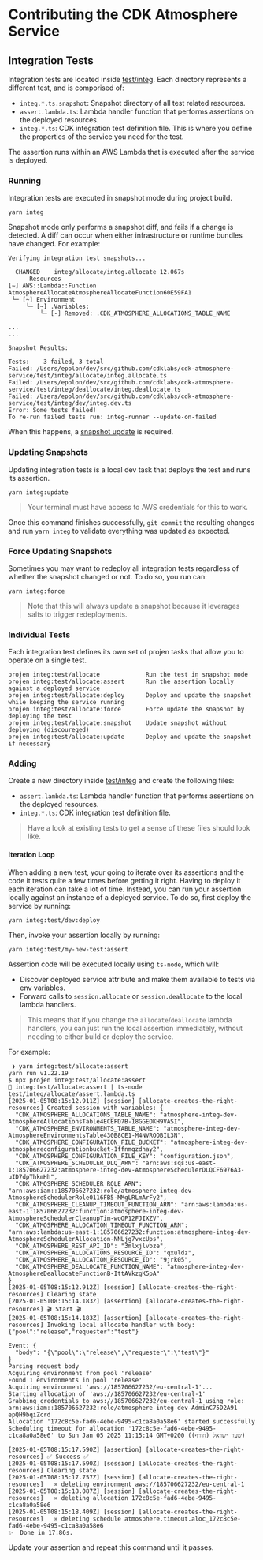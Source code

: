 # Contributing the CDK Atmosphere Service

## Integration Tests

Integration tests are located inside [test/integ](./test/integ/). Each directory represents a different test,
and is comporised of:

- `integ.*.ts.snapshot`: Snapshot directory of all test related resources.
- `assert.lambda.ts`: Lambda handler function that performs assertions on the deployed resources.
- `integ.*.ts`: CDK integration test definition file. This is where you define the properties
of the service you need for the test.

The assertion runs within an AWS Lambda that is executed after the service is deployed.

### Running

Integration tests are executed in snapshot mode during project build.

`yarn integ`

Snapshot mode only performs a snapshot diff, and fails if a change is detected. A diff can occur
when either infrastructure or runtime bundles have changed. For example:

```console
Verifying integration test snapshots...

  CHANGED    integ/allocate/integ.allocate 12.067s
      Resources
[~] AWS::Lambda::Function AtmosphereAllocateAtmosphereAllocateFunction60E59FA1
 └─ [~] Environment
     └─ [~] .Variables:
         └─ [-] Removed: .CDK_ATMOSPHERE_ALLOCATIONS_TABLE_NAME

...
...

Snapshot Results: 

Tests:    3 failed, 3 total
Failed: /Users/epolon/dev/src/github.com/cdklabs/cdk-atmosphere-service/test/integ/allocate/integ.allocate.ts
Failed: /Users/epolon/dev/src/github.com/cdklabs/cdk-atmosphere-service/test/integ/deallocate/integ.deallocate.ts
Failed: /Users/epolon/dev/src/github.com/cdklabs/cdk-atmosphere-service/test/integ/dev/integ.dev.ts
Error: Some tests failed!
To re-run failed tests run: integ-runner --update-on-failed
```

When this happens, a [snapshot update](#updating-snapshots) is required.

### Updating Snapshots

Updating integration tests is a local dev task that deploys the test and runs its assertion.

`yarn integ:update`

> Your terminal must have access to AWS credentials for this to work.

Once this command finishes successfully, `git commit` the resulting changes and run `yarn integ` to validate
everything was updated as expected.

### Force Updating Snapshots

Sometimes you may want to redeploy all integration tests regardless of whether the snapshot changed or not.
To do so, you run can:

```console
yarn integ:force
```

> Note that this will always update a snapshot because it leverages salts to trigger redeployments.

### Individual Tests

Each integration test defines its own set of projen tasks that allow you to operate on a single test.

```console
projen integ:test/allocate             Run the test in snapshot mode
projen integ:test/allocate:assert      Run the assertion locally against a deployed service
projen integ:test/allocate:deploy      Deploy and update the snapshot while keeping the service running
projen integ:test/allocate:force       Force update the snapshot by deploying the test
projen integ:test/allocate:snapshot    Update snapshot without deploying (discoureged)
projen integ:test/allocate:update      Deploy and update the snapshot if necessary
```

### Adding

Create a new directory inside [test/integ](./test/integ/) and create the following files:

- `assert.lambda.ts`: Lambda handler function that performs assertions on the deployed resources.
- `integ.*.ts`: CDK integration test definition file.

> Have a look at existing tests to get a sense of these files should look like.

#### Iteration Loop

When adding a new test, your going to iterate over its assertions and the code it tests quite a few
times before getting it right. Having to deploy it each iteration can take a lot of time. Instead, you can run your
assertion locally against an instance of a deployed service. To do so, first deploy the service by running:

```console
yarn integ:test/dev:deploy
```

Then, invoke your assertion locally by running:

```console
yarn integ:test/my-new-test:assert
```

Assertion code will be executed locally using `ts-node`, which will:

- Discover deployed service attribute and make them available to tests via env variables.
- Forward calls to `session.allocate` or `session.deallocate` to the local lambda handlers.

> This means that if you change the `allocate`/`deallocate` lambda handlers, you can just run the local assertion immediately,
without needing to either build or deploy the service.

For example:

```console
 ❯ yarn integ:test/allocate:assert
yarn run v1.22.19
$ npx projen integ:test/allocate:assert
👾 integ:test/allocate:assert | ts-node test/integ/allocate/assert.lambda.ts
[2025-01-05T08:15:12.911Z] [session] [allocate-creates-the-right-resources] Created session with variables: {
  "CDK_ATMOSPHERE_ALLOCATIONS_TABLE_NAME": "atmosphere-integ-dev-AtmosphereAllocationsTable4ECEFD7B-18GGEOKH9VASI",
  "CDK_ATMOSPHERE_ENVIRONMENTS_TABLE_NAME": "atmosphere-integ-dev-AtmosphereEnvironmentsTable430B8CE1-M4NVROOBIL3N",
  "CDK_ATMOSPHERE_CONFIGURATION_FILE_BUCKET": "atmosphere-integ-dev-atmosphereconfigurationbucket-1ffnmqzdhay2",
  "CDK_ATMOSPHERE_CONFIGURATION_FILE_KEY": "configuration.json",
  "CDK_ATMOSPHERE_SCHEDULER_DLQ_ARN": "arn:aws:sqs:us-east-1:185706627232:atmosphere-integ-dev-AtmosphereSchedulerDLQCF6976A3-uID7dpThkmHh",
  "CDK_ATMOSPHERE_SCHEDULER_ROLE_ARN": "arn:aws:iam::185706627232:role/atmosphere-integ-dev-AtmosphereSchedulerRole0116FB5-MMgLRLmArFy2",
  "CDK_ATMOSPHERE_CLEANUP_TIMEOUT_FUNCTION_ARN": "arn:aws:lambda:us-east-1:185706627232:function:atmosphere-integ-dev-AtmosphereSchedulerCleanupTim-woOP12FJIXZV",
  "CDK_ATMOSPHERE_ALLOCATION_TIMEOUT_FUNCTION_ARN": "arn:aws:lambda:us-east-1:185706627232:function:atmosphere-integ-dev-AtmosphereSchedulerAllocation-NNLjg7vxcUps",
  "CDK_ATMOSPHERE_REST_API_ID": "3mlxjlvbze",
  "CDK_ATMOSPHERE_ALLOCATIONS_RESOURCE_ID": "qxuldz",
  "CDK_ATMOSPHERE_ALLOCATION_RESOURCE_ID": "9jrk05",
  "CDK_ATMOSPHERE_DEALLOCATE_FUNCTION_NAME": "atmosphere-integ-dev-AtmosphereDeallocateFunctionB-IttAVkzgK5pA"
}
[2025-01-05T08:15:12.912Z] [session] [allocate-creates-the-right-resources] Clearing state
[2025-01-05T08:15:14.183Z] [assertion] [allocate-creates-the-right-resources] 🎬 Start 🎬
[2025-01-05T08:15:14.183Z] [assertion] [allocate-creates-the-right-resources] Invoking local allocate handler with body: {"pool":"release","requester":"test"}

Event: {
  "body": "{\"pool\":\"release\",\"requester\":\"test\"}"
}
Parsing request body
Acquiring environment from pool 'release'
Found 1 environments in pool 'release'
Acquiring environment 'aws://185706627232/eu-central-1'...
Starting allocation of 'aws://185706627232/eu-central-1'
Grabbing credentials to aws://185706627232/eu-central-1 using role: arn:aws:iam::185706627232:role/atmosphere-integ-dev-AdminC75D2A91-epQH9bqiZcrd
Allocation '172c8c5e-fad6-4ebe-9495-c1ca8a0a58e6' started successfully
Scheduling timeout for allocation '172c8c5e-fad6-4ebe-9495-c1ca8a0a58e6' to Sun Jan 05 2025 11:15:14 GMT+0200 (שעון ישראל (חורף))

[2025-01-05T08:15:17.590Z] [assertion] [allocate-creates-the-right-resources] ✅ Success ✅
[2025-01-05T08:15:17.590Z] [session] [allocate-creates-the-right-resources] Clearing state
[2025-01-05T08:15:17.757Z] [session] [allocate-creates-the-right-resources]   » deleting environment aws://185706627232/eu-central-1
[2025-01-05T08:15:18.087Z] [session] [allocate-creates-the-right-resources]   » deleting allocation 172c8c5e-fad6-4ebe-9495-c1ca8a0a58e6
[2025-01-05T08:15:18.409Z] [session] [allocate-creates-the-right-resources]   » deleting schedule atmosphere.timeout.aloc_172c8c5e-fad6-4ebe-9495-c1ca8a0a58e6
✨  Done in 17.86s.
```

Update your assertion and repeat this command until it passes.
